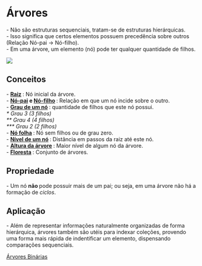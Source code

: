 <h1> Árvores </h1>
<p>
  - Não são estruturas sequenciais, tratam-se de estruturas hierárquicas.
  <br>
  - Isso significa que certos elementos possuem precedência sobre outros (Relação Nó-pai → Nó-filho).
  <br>
  - Em uma árvore, um elemento (nó) pode ter qualquer quantidade de filhos.
</p>
<img src = "https://user-images.githubusercontent.com/59178745/178148242-0769c235-bd74-438c-acad-55d49ba88543.png">
<h2> Conceitos </h2>
<p>
  - <strong> <ins> Raiz</ins> </strong>: Nó inicial da árvore.
  <br>
  - <strong> <ins> Nó-pai</ins> e <ins> Nó-filho</ins> </strong>: Relação em que um nó incide sobre o outro.
  <br>
  - <strong> <ins> Grau de um nó</ins> </strong>: quantidade de filhos que este nó possui.
  <br>
  <em>
    * Grau 3 (3 filhos)
    <br>
    ** Grau 4 (4 filhos)
    <br>
    *** Grau 2 (2 filhos)
  </em>
  <br>
  - <strong> <ins> Nó folha</ins> </strong>: Nó sem filhos ou de grau zero.
  <br>
  - <strong> <ins> Nível de um nó</ins> </strong>: Distância em passos da raiz até este nó.
  <br>
  - <strong> <ins> Altura da árvore</ins> </strong>: Maior nível de algum nó da árvore.
  <br>
  - <strong> <ins> Floresta</ins> </strong>: Conjunto de árvores.
</p>
<h2> Propriedade </h2>
<p>
  - Um nó <strong> não </strong> pode possuir mais de um pai; ou seja, em uma árvore não há a formação de <em> ciclos</em>.
</p>
<h2> Aplicação </h2>
<p>
  - Além de representar informações naturalmente organizadas de forma hierárquica, árvores também são utéis para indexar coleções, provendo uma forma mais rápida de indentificar um elemento, dispensando comparações sequenciais.
</p>
<a href = "https://github.com/josec-junior/UEPB/tree/main/EstruturaDeDados_2022.1/%C3%81rvores/%C3%81rvoresBin%C3%A1rias"> Árvores Binárias </a>

